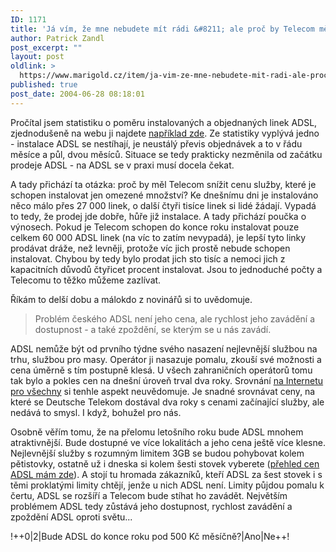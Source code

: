 ```yaml
---
ID: 1171
title: 'Já vím, že mne nebudete mít rádi &#8211; ale proč by Telecom měl zlevnit ADSL&#8230;?'
author: Patrick Zandl
post_excerpt: ""
layout: post
oldlink: >
  https://www.marigold.cz/item/ja-vim-ze-mne-nebudete-mit-radi-ale-proc-by-telecom-mel-zlevnit-adsl
published: true
post_date: 2004-06-28 08:18:01
---
```

<p>
Pročítal jsem statistiku o poměru instalovaných a objednaných linek ADSL, zjednodušeně na webu ji najdete <a href="http://www.internetprovsechny.cz/blesk.php?cbl=154">například zde</a>. Ze statistiky vyplývá jedno - instalace ADSL se nestíhají, je neustálý převis objednávek a to v řádu měsíce a půl, dvou měsíců. Situace se tedy prakticky nezměnila od začátku prodeje ADSL - na ADSL se v praxi musí docela čekat.</p>
<p>
A tady přichází ta otázka: proč by měl Telecom snížit cenu služby, které je schopen instalovat jen omezené množství? Ke dnešnímu dni je instalováno něco málo přes 27 000 linek, o další čtyři tisíce linek si lidé žádají. Vypadá to tedy, že prodej jde dobře, hůře již instalace. A tady přichází poučka o výnosech. Pokud je Telecom schopen do konce roku instalovat pouze celkem 60 000 ADSL linek (na víc to zatím nevypadá), je lepší tyto linky prodávat dráže, než levněji, protože víc jich prostě nebude schopen instalovat. Chybou by tedy bylo prodat jich sto tisíc a nemoci jich z kapacitních důvodů čtyřicet procent instalovat. Jsou to jednoduché počty a Telecomu to těžko můžeme zazlívat. </p>
<p>
Říkám to delší dobu a málokdo z novinářů si to uvědomuje. </p>

<blockquote dir="ltr" style="MARGIN-RIGHT: 0px"><p>
Problém českého ADSL není jeho cena, ale rychlost jeho zavádění a dostupnost - a také zpoždění, se kterým se u nás zavádí. </p>
</blockquote>
<p>
ADSL nemůže být od prvního týdne svého nasazení nejlevnější službou na trhu, službou pro masy. Operátor ji nasazuje pomalu, zkouší své možnosti a cena úměrně s tím postupně klesá. U všech zahraničních operátorů tomu tak bylo a pokles cen na dnešní úroveň trval dva roky. Srovnání <a href="http://www.internetprovsechny.cz/world.php">na Internetu pro všechny</a> si tenhle aspekt neuvědomuje. Je snadné srovnávat ceny, na které se Deutsche Telekom dostával dva roky s cenami začínající služby, ale nedává to smysl. I když, bohužel pro nás. </p>
<p>
Osobně věřím tomu, že na přelomu letošního roku bude ADSL mnohem atraktivnější. Bude dostupné ve více lokalitách a jeho cena ještě více klesne. Nejlevnější služby s rozumným limitem 3GB se budou pohybovat kolem pětistovky, ostatně už i dneska si kolem šesti stovek vyberete (<a href="http://beta.marigold.cz/adsl?razeni=cena">přehled cen ADSL mám zde</a>). A stojí tu hromada zákazníků, kteří ADSL za šest stovek i s těmi proklatými limity chtějí, jenže u nich ADSL není. Limity půjdou pomalu k čertu, ADSL se rozšíří a Telecom bude stíhat ho zavádět. Největším problémem ADSL tedy zůstává jeho dostupnost, rychlost zavádění a zpoždění ADSL oproti světu...</p>

!++0|2|Bude ADSL do konce roku pod 500 Kč měsíčně?|Ano|Ne++!
</p>
